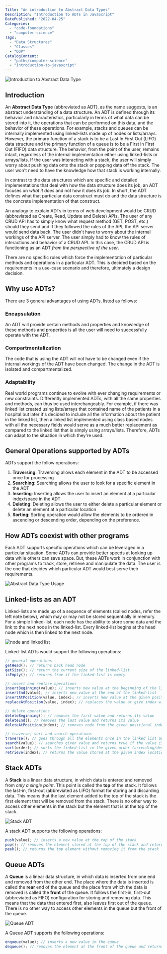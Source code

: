 ```yaml
---
Title: "An introduction to Abstract Data Types"
Description: "Introduction to ADTs in JavaScript"
DatePublished: "2022-04-25"
Categories:
  - "code-foundations"
  - "computer-science"
Tags:
  - "Data Structures"
  - "Classes"
  - "OOP"
CatalogContent:
  - "paths/computer-science"
  - "introduction-to-javascript"
---
```


![Introduction to Abstract Data Type](./adt.png)

## Introduction

An **Abstract Data Type** (abbreviated as ADT), as the name suggests, is an abstract understanding of a data structure. An ADT is defined through its behavior and characteristics, particularly in terms of what data can be stored into it, the operations that can be performed on this data, and the behavior of these operations. For example, stacks and queues can be internally implemented using linked-lists made up of nodes or lists/arrays. However, the primary function of a stack is to be a Last In First Out (LIFO) data structure and the primary function of a queue is to be a First In First Out (FIFO) data structure. The behavior, from the point of the user, remains intact, regardless of the internal implementation either using linked-lists or arrays/lists. If the user was interacting with a stack, the user will simply worry about pushing data onto the stack or popping data off the stack. The user won't need to have the knowledge how that stack is working internally.

In contrast to the data structures which are specific and detailed implementations that deal with how the data structure does its job, an ADT focuses on _what it does_ and not how it does its job. In short, the ADT defines what that particular data construct must do and the data structure is the concrete implementation of that construct.

An analogy to explain ADTs in terms of web development would be CRUD (abbreviated as Create, Read, Update and Delete) APIs. The user of any CRUD API has to simply know what request method (GET, POST, etc.) should they send and if they followed the rules of the API, the API server would send data back. The user didn't have to worry about the internal workings of the API server. The user simply had to know the rules of interactions and behavior of a CRUD API. In this case, the CRUD API is functioning as an ADT _from the perspective of the user_.

There are no specific rules which force the implementation of particular methods and operations in a particular ADT. This is decided based on the requirements in a use-case scenario and therefore, ultimately a design decision.

## Why use ADTs?

There are 3 general advantages of using ADTs, listed as follows:

### Encapsulation

An ADT will provide certain methods and properties and knowledge of these methods and properties is all the user will need to successfully operate with the ADT.

### Compartmentalization

The code that is using the ADT will not have to be changed even if the internal workings of the ADT have been changed. The change in the ADT is isolated and compartmentalized.

### Adaptability

Real world programs continue to evolve with ever changing requirements or new constraints. Differently implemented ADTs, with all the same properties and methods, can thus be used interchangeably. For example, if there was linked list created using lists/arrays that contained name of the patients in a hospital but later it's decided to include all the information about the patient in the linked list, then a linked list implemented using class based nodes with all the necessary fields would serve as a much better replacement as compared to the linked list that is simply using arrays/lists. Therefore, ADTs can adapt to the situation in which they're used.

## General Operations supported by ADTs

ADTs support the follow operations:

1. **Traversing**: Traversing allows each element in the ADT to be accessed once for processing
2. **Searching**: Searching allows the user to look for a specific element in the ADT
3. **Inserting**: Inserting allows the user to insert an element at a particular index/space in the ADT
4. **Deleting**: Deleting allows the user to either delete a particular element or delete an element at a particular location
5. **Sorting**: Sorting operation would allow the elements to be ordered in ascending or descending order, depending on the preference.

## How ADTs coexist with other programs

Each ADT supports specific operations which can be leveraged in a particular situation. Some ADTs can provide better speeds at looking up data while others can save space. But, these ADTs work in conjunction with other programs to track, store, retrieve and manipulate the data. The user is the one that decides which particular ADT would best serve their requirements.

![Abstract Data Type Usage](./abstract-data-type-usage.png)

## Linked-lists as an ADT

Linked-lists are made up of a sequence of elements (called nodes, refer the left note below), which may or may not be stored sequentially in memory. For a simple linked-list, each node has the ability to store some data and the link to the next node in the linked-list. Every linked-list begins at the head node which is then linked to the next node.

![node and linked list](./node-linked-list.png)

Linked-list ADTs would support the following operations:

```js
// general operations
getHead(); // returns back head node
getSize(); // return the current size of the linked-list
isEmpty(); // returns true if the linked-list is empty

// insert and replace operations
insertBeginning(value); // inserts new value at the beginning of the linked-list
insertEnd(value); // inserts new value at the end of the linked-list
insertAtPosition(value, index); // inserts new value at the given positional index
replaceAtPosition(value, index); // replaces the value at give index with the new value

// delete operations
deleteBeginning(); // removes the first value and returns its value
deleteEnd(); // removes the last value and returns its value
deleteAtPosition(index); // removes node from the given positional index and returns its value

// traverse, sort and search operations
traverse(); // goes through all the elements once in the linked list and prints them
search(value); // searches given value and returns true if the value is found in linked-list
sort(order); // sorts the linked-list in the given order (ascending/descending)
retrieve(index); // returns the value stored at the given index location
```

## Stack ADTs

A **Stack** is a linear data structure, in which data is entered and removed from _only a single point_. This point is called the **top** of the stack. It follows the last-in, first-out (abbreviated as LIFO) format for storing and discarding data. This means that the last element added to the top of the stack is the first element that will be removed from the stack. There is no other way to access other elements in the stack but the element that is at the top of the stack.

![Stack ADT](./stack-adt.png)

A stack ADT supports the following operations:

```js
push(value); // inserts a new value at the top of the stack
pop(); // removes the element stored at the top of the stack and returns it
peek(); // returns the top element without removing it from the stack
```

## Queue ADTs

A **Queue** is a linear data structure, in which data is inserted from one end and removed from the other end. The place where the data is inserted is called the **rear** end of the queue and the place from which the data is removed is called the **front** of the queue. It follows the first-in, first-out (abbreviated as FIFO) configuration for storing and removing data. This means that the data that entered first, also leaves first out of the queue. There is no other way to access other elements in the queue but the front of the queue.

![Queue ADT](./queue-adt.png)

A Queue ADT supports the following operations:

```js
enqueue(value); // inserts a new value in the queue
dequeue(); // removes the element at the front of the queue and returns it
```
